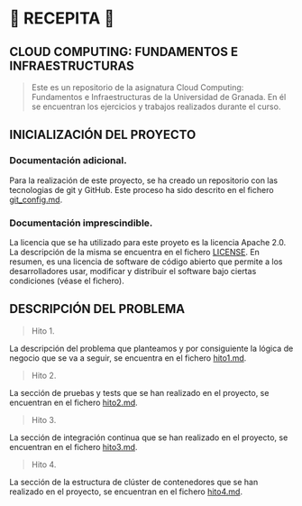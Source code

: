 # 🥑 **RECEPITA** 🥑

## **CLOUD COMPUTING: FUNDAMENTOS E INFRAESTRUCTURAS**

> Este es un repositorio de la asignatura Cloud Computing: Fundamentos e Infraestructuras de la Universidad de Granada. En él se encuentran los ejercicios y trabajos realizados durante el curso.

## **INICIALIZACIÓN DEL PROYECTO**

### Documentación adicional.

Para la realización de este proyecto, se ha creado un repositorio con las tecnologias de git y GitHub. Este proceso ha sido descrito en el fichero [git_config.md](doc/hito1/git_config.md).

### Documentación imprescindible.

La licencia que se ha utilizado para este proyeto es la licencia Apache 2.0. La descripción de la misma se encuentra en el fichero [LICENSE](LICENSE). En resumen, es una licencia de software de código abierto que permite a los desarrolladores usar, modificar y distribuir el software bajo ciertas condiciones (véase el fichero).

## **DESCRIPCIÓN DEL PROBLEMA**

> Hito 1.

La descripción del problema que planteamos y por consiguiente la lógica de negocio que se va a seguir, se encuentra en el fichero [hito1.md](doc/hito1/hito1.md).

> Hito 2.

La sección de pruebas y tests que se han realizado en el proyecto, se encuentran en el fichero [hito2.md](doc/hito2/hito2.md).

> Hito 3.

La sección de integración continua que se han realizado en el proyecto, se encuentran en el fichero [hito3.md](doc/hito3/hito3.md).

> Hito 4.

La sección de la estructura de clúster de contenedores que se han realizado en el proyecto, se encuentran en el fichero [hito4.md](doc/hito4/hito4.md).
